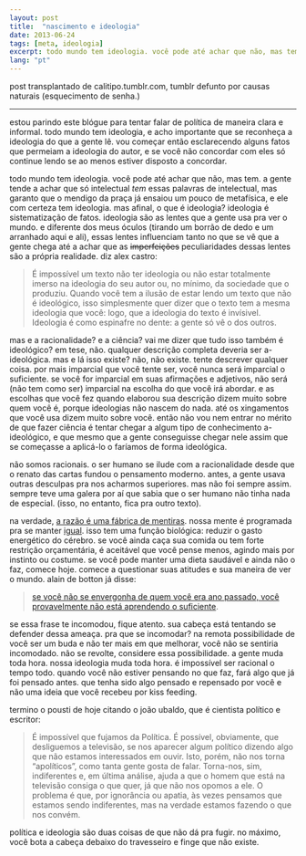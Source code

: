 ```yaml
---
layout: post
title:  "nascimento e ideologia"
date: 2013-06-24
tags: [meta, ideologia]
excerpt: todo mundo tem ideologia. você pode até achar que não, mas tem.
lang: "pt"
---
```


post transplantado de calitipo.tumblr.com, tumblr defunto por causas naturais (esquecimento de senha.)

___

estou parindo este blógue para tentar falar de política de maneira clara e informal. todo mundo tem ideologia, e acho importante que se reconheça a ideologia do que a gente lê. vou começar então esclarecendo alguns fatos que permeiam a ideologia do autor, e se você não concordar com eles só continue lendo se ao menos estiver disposto a concordar.

todo mundo tem ideologia. você pode até achar que não, mas tem. a gente tende a achar que só intelectual _tem_ essas palavras de intelectual, mas garanto que o mendigo da praça já ensaiou um pouco de metafísica, e ele com certeza tem ideologia. mas afinal, o que é ideologia? ideologia é sistematização de fatos. ideologia são as lentes que a gente usa pra ver o mundo. e diferente dos meus óculos (tirando um borrão de dedo e um arranhado aqui e ali), essas lentes influenciam tanto no que se vê que a gente chega até a achar que as ~~imperfeições~~ peculiaridades dessas lentes são a própria realidade. diz alex castro:

> É impossível um texto não ter ideologia ou não estar totalmente imerso na ideologia do seu autor ou, no mínimo, da sociedade que o produziu. Quando você tem a ilusão de estar lendo um texto que não é ideológico, isso simplesmente quer dizer que o texto tem a mesma ideologia que você: logo, que a ideologia do texto é invísivel.
Ideologia é como espinafre no dente: a gente só vê o dos outros.

mas e a racionalidade? e a ciência? vai me dizer que tudo isso também é ideológico? em tese, não. qualquer descrição completa deveria ser a-ideológica. mas e lá isso existe? não, não existe. tente descrever qualquer coisa. por mais imparcial que você tente ser, você nunca será imparcial o suficiente. se você for imparcial em suas afirmações e adjetivos, não será (não tem como ser) imparcial na escolha do que você irá abordar. e as escolhas que você fez quando elaborou sua descrição dizem muito sobre quem você é, porque ideologias não nascem do nada. até os xingamentos que você usa dizem muito sobre você. então não vou nem entrar no mérito de que fazer ciência é tentar chegar a algum tipo de conhecimento a-ideológico, e que mesmo que a gente conseguisse chegar nele assim que se começasse a aplicá-lo o faríamos de forma ideológica. 

não somos racionais. o ser humano se ilude com a racionalidade desde que o renato das cartas fundou o pensamento moderno. antes, a gente usava outras desculpas pra nos acharmos superiores. mas não foi sempre assim. sempre teve uma galera por aí que sabia que o ser humano não tinha nada de especial. (isso, no entanto, fica pra outro texto). 

na verdade, [a razão é uma fábrica de mentiras](http://www.ted.com/talks/dan_ariely_asks_are_we_in_control_of_our_own_decisions?language=pt-br). nossa mente é programada pra se manter [igual](http://en.wikipedia.org/wiki/Confirmation_bias). isso tem uma função biológica: reduzir o gasto energético do cérebro. se você ainda caça sua comida ou tem forte restrição orçamentária, é aceitável que você pense menos, agindo mais por instinto ou costume. se você pode manter uma dieta saudável e ainda não o faz, comece hoje. comece a questionar suas atitudes e sua maneira de ver o mundo. alain de botton já disse:

> [se você não se envergonha de quem você era ano passado, você provavelmente não está aprendendo o suficiente](https://twitter.com/alaindebotton/status/397858638384992256).

se essa frase te incomodou, fique atento. sua cabeça está tentando se defender dessa ameaça. pra que se incomodar? na remota possibilidade de você ser um buda e não ter mais em que melhorar, você não se sentiria incomodado. não se revolte, considere essa possibilidade. a gente muda toda hora. nossa ideologia muda toda hora. é impossível ser racional o tempo todo. quando você não estiver pensando no que faz, fará algo que já foi pensado antes. que tenha sido algo pensado e repensado por você e não uma ideia que você recebeu por kiss feeding.

termino o pousti de hoje citando o joão ubaldo, que é cientista político e escritor:

> É impossível que fujamos da Política. É possível, obviamente, que desliguemos a televisão, se nos aparecer algum político dizendo algo que não estamos interessados em ouvir. Isto, porém, não nos torna “apolíticos”, como tanta gente gosta de falar. Torna-nos, sim, indiferentes e, em última análise, ajuda a que o homem que está na televisão consiga o que quer, já que não nos opomos a ele. O problema é que, por ignorância ou apatia, às vezes pensamos que estamos sendo indiferentes, mas na verdade estamos fazendo o que nos convém.

política e ideologia são duas coisas de que não dá pra fugir. no máximo, você bota a cabeça debaixo do travesseiro e finge que não existe.
